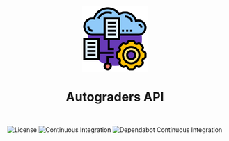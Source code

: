 <p align="center">
  <a href="">
    <img width="150" height="150" src="https://raw.githubusercontent.com/autograders/logo/main/logo/graders.png">
  </a>
</p>

<h1 align="center">Autograders API</h1>

<br>

<p align="center">
  <img alt="License" src="https://img.shields.io/github/license/autograders/api" />
  <img alt="Continuous Integration" src="https://github.com/autograders/api/actions/workflows/ci.yml/badge.svg" />
  <img alt="Dependabot Continuous Integration" src="https://github.com/autograders/api/actions/workflows/ci-dependabot.yml/badge.svg" />
</p>
